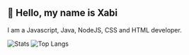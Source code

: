 ## 💨 Hello, my name is Xabi

I am a Javascript, Java, NodeJS, CSS and HTML developer.<br>


![Stats](https://github-readme-stats.vercel.app/api?username=ezxabi&title_color=246bce&text_color=ffffff&bg_color=000000&include_all_commits=true&hide_border=true&hide_title=true&show_icons=true&count_private=true)
![Top Langs](https://github-readme-stats.vercel.app/api/top-langs/?username=ezxabi&layout=compact&title_color=246bce&text_color=ffffff&bg_color=000000&hide_border=true&show_icons=true&count_private=true)
